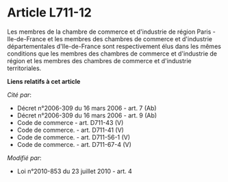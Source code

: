 # Article L711-12

Les membres de la chambre de commerce et d'industrie de région Paris - Ile-de-France et les membres des chambres de commerce
et d'industrie départementales d'Ile-de-France sont respectivement élus dans les mêmes conditions que les membres des
chambres de commerce et d'industrie de région et les membres des chambres de commerce et d'industrie territoriales.

**Liens relatifs à cet article**

_Cité par_:

  - Décret n°2006-309 du 16 mars 2006 - art. 7 (Ab)
  - Décret n°2006-309 du 16 mars 2006 - art. 9 (Ab)
  - Code de commerce - art. D711-43 (V)
  - Code de commerce. - art. D711-41 (V)
  - Code de commerce. - art. D711-56-1 (V)
  - Code de commerce. - art. D711-67-4 (V)

_Modifié par_:

  - Loi n°2010-853 du 23 juillet 2010 - art. 4
